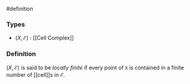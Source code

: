 #definition
### Types
- $\left( X, \mathcal{E} \right)$ : [[Cell Complex]] 
### Definition
$\left( X, \mathcal{E} \right)$ is said to be *locally finite* if every point of `X` is contained in a finite number of [[cell]]s in $\mathcal{E}$.